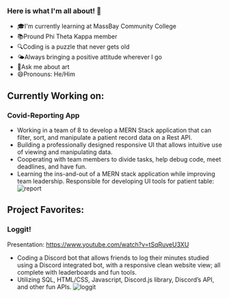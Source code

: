 ### Here is what I'm all about! 👋

- 🎓I'm currently learning at MassBay Community College
- 📚Pround Phi Theta Kappa member
- 🔍Coding is a puzzle that never gets old
- 🌤️Always bringing a positive attitude wherever I go
- 🎨Ask me about art
- 😄Pronouns: He/Him
## Currently Working on:
### Covid-Reporting App
- Working in a team of 8 to develop a MERN Stack application that can filter, sort, and manipulate a patient
record data on a Rest API.
- Building a professionally designed responsive UI that allows intuitive use of viewing and manipulating
data.
- Cooperating with team members to divide tasks, help debug code, meet deadlines, and have fun.
- Learning the ins-and-out of a MERN stack application while improving team leadership.
Responsible for developing UI tools for patient table:  
![report](https://cdn.discordapp.com/attachments/150452553681862656/948801211019165736/covid-19_reporting_app.gif)

## Project Favorites:
### Loggit!
Presentation: https://www.youtube.com/watch?v=tSqRuyeU3XU
- Coding a Discord bot that allows friends to log their minutes studied using a Discord integrated bot, with a
responsive clean website view; all complete with leaderboards and fun tools.
- Utilizing SQL, HTML/CSS, Javascript, Discord.js library, Discord’s API, and other fun APIs.
![loggit](https://cdn.discordapp.com/attachments/835258180648829010/948795328251961416/loggit_collage.png)


